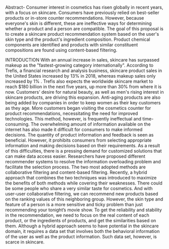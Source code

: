 Abstract- Consumer interest in cosmetics has risen globally in recent years, with a focus on skincare. Consumers have previously relied on best-seller products or 
in-store counter recommendations. However, because everyone's skin is different, these are ineffective ways for determining whether a product and a person are compatible.
The goal of this proposal is to create a skincare product recommendation system based on the user's skin type and the product's ingredient composition. 
Product chemical components are identified and products with similar constituent compositions are found using content-based filtering.

INTRODUCTION
With an annual increase in sales, skincare has surpassed makeup as the "fastest-growing category internationally". According to Trefis, a financial research and analysis 
business, skincare product sales in the United States increased by 13% in 2018, whereas makeup sales only increased by 1% . Trefis also expects the worldwide skincare 
market to reach $180 billion in the next five years, up more than 30% from where it is now. Customers' desire for natural beauty, as well as men's rising interest in 
skincare products, are driving this expansion. Anti-aging products are also being added by companies in order to keep women as their key customers as they age.
More customers began visiting the cosmetics counter for product recommendations, necessitating the need for improved technologies. This method, however, is frequently 
ineffectual and time-consuming. The overwhelming amount of information available on the internet has also made it difficult for consumers to make informed decisions. 
The quantity of product information and feedback is seen as beneficial. However, it prohibits consumers from selecting appropriate information and making decisions based 
on their requirements. As a result of this difficulties, there is a pressing demand for customized solutions that can make data access easier.
Researchers have proposed different recommender systems to resolve the information overloading problem and facilitate the selection process. The two most adopted methods 
are collaborative filtering and content-based filtering. Recently, a hybrid approach that combines the two techniques was introduced to maximize the benefits of both 
methods while covering their weaknesses.
There could be some people who share a very similar taste for cosmetics. And with user-user collaborative filtering, we can recommend new products based on the ranking 
values of this neighboring group. However, the skin type and feature of a person is a more sensitive and ticky problem than just recommending your tonight’s movie show.
To get the reliability and stability in the recommendation, we need to focus on the real content of each product, or the ingredients of products, and get the similarities
based on them. Although a hybrid approach seems to have potential in the skincare domain, it requires a data set that involves both the behavioral information of the 
user as well as the product information. Such data set, however, is scarce in skincare.
